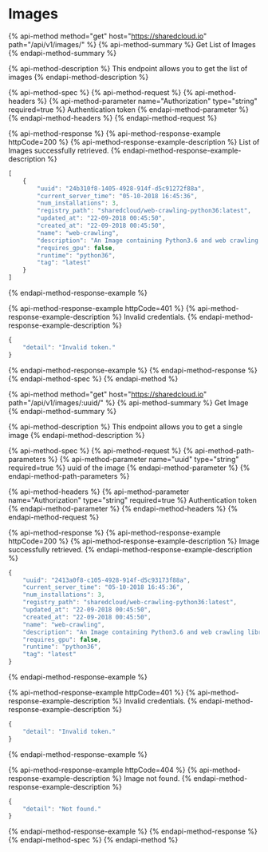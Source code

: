 # Images

{% api-method method="get" host="https://sharedcloud.io" path="/api/v1/images/" %}
{% api-method-summary %}
Get List of Images
{% endapi-method-summary %}

{% api-method-description %}
This endpoint allows you to get the list of images
{% endapi-method-description %}

{% api-method-spec %}
{% api-method-request %}
{% api-method-headers %}
{% api-method-parameter name="Authorization" type="string" required=true %}
Authentication token
{% endapi-method-parameter %}
{% endapi-method-headers %}
{% endapi-method-request %}

{% api-method-response %}
{% api-method-response-example httpCode=200 %}
{% api-method-response-example-description %}
List of Images successfully retrieved.
{% endapi-method-response-example-description %}

```javascript
[
    {
        "uuid": "24b310f8-1405-4928-914f-d5c91272f88a",
        "current_server_time": "05-10-2018 16:45:36",
        "num_installations": 3,
        "registry_path": "sharedcloud/web-crawling-python36:latest",
        "updated_at": "22-09-2018 00:45:50",
        "created_at": "22-09-2018 00:45:50",
        "name": "web-crawling",
        "description": "An Image containing Python3.6 and web crawling libraries such as requests, bs4, lxml and Scrapy",
        "requires_gpu": false,
        "runtime": "python36",
        "tag": "latest"
    }
]
```
{% endapi-method-response-example %}

{% api-method-response-example httpCode=401 %}
{% api-method-response-example-description %}
Invalid credentials.
{% endapi-method-response-example-description %}

```javascript
{
    "detail": "Invalid token."
}
```
{% endapi-method-response-example %}
{% endapi-method-response %}
{% endapi-method-spec %}
{% endapi-method %}

{% api-method method="get" host="https://sharedcloud.io" path="/api/v1/images/:uuid/" %}
{% api-method-summary %}
Get Image
{% endapi-method-summary %}

{% api-method-description %}
This endpoint allows you to get a single image
{% endapi-method-description %}

{% api-method-spec %}
{% api-method-request %}
{% api-method-path-parameters %}
{% api-method-parameter name="uuid" type="string" required=true %}
uuid of the image
{% endapi-method-parameter %}
{% endapi-method-path-parameters %}

{% api-method-headers %}
{% api-method-parameter name="Authorization" type="string" required=true %}
Authentication token
{% endapi-method-parameter %}
{% endapi-method-headers %}
{% endapi-method-request %}

{% api-method-response %}
{% api-method-response-example httpCode=200 %}
{% api-method-response-example-description %}
Image successfully retrieved.
{% endapi-method-response-example-description %}

```javascript
{
    "uuid": "2413a0f8-c105-4928-914f-d5c93173f88a",
    "current_server_time": "05-10-2018 16:45:36",
    "num_installations": 3,
    "registry_path": "sharedcloud/web-crawling-python36:latest",
    "updated_at": "22-09-2018 00:45:50",
    "created_at": "22-09-2018 00:45:50",
    "name": "web-crawling",
    "description": "An Image containing Python3.6 and web crawling libraries such as requests, bs4, lxml and Scrapy",
    "requires_gpu": false,
    "runtime": "python36",
    "tag": "latest"
}
```
{% endapi-method-response-example %}

{% api-method-response-example httpCode=401 %}
{% api-method-response-example-description %}
Invalid credentials.
{% endapi-method-response-example-description %}

```javascript
{
    "detail": "Invalid token."
}
```
{% endapi-method-response-example %}

{% api-method-response-example httpCode=404 %}
{% api-method-response-example-description %}
Image not found.
{% endapi-method-response-example-description %}

```javascript
{
    "detail": "Not found."
}
```
{% endapi-method-response-example %}
{% endapi-method-response %}
{% endapi-method-spec %}
{% endapi-method %}

